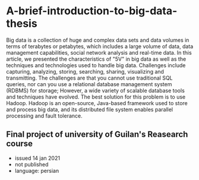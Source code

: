 # A-brief-introduction-to-big-data-thesis
Big data is a collection of huge and complex data sets and data volumes in terms of terabytes or petabytes, which includes a large volume of data, data management capabilities, social network analysis and real-time data. In this article, we presented the characteristics of "5V" in big data as well as the techniques and technologies used to handle big data.
Challenges include capturing, analyzing, storing, searching, sharing, visualizing and transmitting. The challenges are that you cannot use traditional SQL queries, nor can you use a relational database management system (RDBMS) for storage; However, a wide variety of scalable database tools and techniques have evolved. The best solution for this problem is to use Hadoop. Hadoop is an open-source, Java-based framework used to store and process big data, and its distributed file system enables parallel processing and fault tolerance.

## Final project of university of Guilan's Reasearch course
* issued 14 jan 2021
* not published
* language: persian
